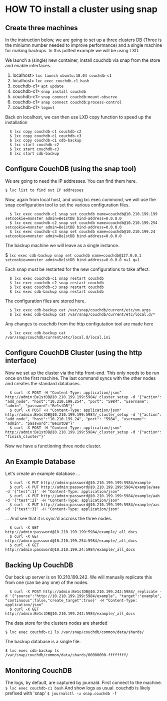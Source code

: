 # HOW TO install a cluster using snap

## Create three machines

In the instruction below, we are going to set up a three clusters DB (Three is the miniumn number needed to improve performance) and a single machine for making backups. In this potted example we will be using LXD.

We launch a (single) new container, install couchdb via snap from the store and enable interfaces.

  1. localhost> `lxc launch ubuntu:18.04 couchdb-c1`
  1. localhost> `lxc exec couchdb-c1 bash`
  1. couchdb-c1> `apt update`
  1. couchdb-c1> `snap install couchdb`
  1. couchdb-c1> `snap connect couchdb:mount-observe`
  1. couchdb-c1> `snap connect couchdb:process-control`
  1. couchdb-c1> `logout`

Back on localhost, we can then use LXD copy function to speed up the installation
```
  $ lxc copy couchdb-c1 couchdb-c2
  $ lxc copy couchdb-c1 couchdb-c3
  $ lxc copy couchdb-c1 cdb-backup
  $ lxc start couchdb-c2
  $ lxc start couchdb-c3
  $ lxc start cdb-backup
```
## Configure CouchDB (using the snap tool)

We are going to need the IP addresses. You can find them here.

  `$ lxc list to find out IP addresses`

Now, again from local host, and using lxc exec commond, we will use the snap configuration tool to set the various configuration files.
```
  $ lxc exec couchdb-c1 snap set couchdb name=couchdb@10.210.199.199 setcookie=monster admin=Be1stDB bind-address=0.0.0.0
  $ lxc exec couchdb-c2 snap set couchdb name=couchdb@10.210.199.254 setcookie=monster admin=Be1stDB bind-address=0.0.0.0
  $ lxc exec couchdb-c3 snap set couchdb name=couchdb@10.210.199.24 setcookie=monster admin=Be1stDB bind-address=0.0.0.0 
```
The backup machine we will leave as a single instance. 

  $ `lxc exec cdb-backup snap set couchdb name=couchdb@127.0.0.1 setcookie=monster admin=Be1stDB bind-address=0.0.0.0 n=1 q=1`

Each snap must be restarted for the new configurations to take affect. 
```
  $ lxc exec couchdb-c1 snap restart couchdb
  $ lxc exec couchdb-c2 snap restart couchdb
  $ lxc exec couchdb-c3 snap restart couchdb
  $ lxc exec cdb-backup snap restart couchdb
```
The configuration files are stored here.
```
  $ lxc exec cdb-backup cat /var/snap/couchdb/current/etc/vm.args
  $ lxc exec cdb-backup cat /var/snap/couchdb/current/etc/local.d/*
```
Any changes to couchdb from the http configutation tool are made here
```
  $ lxc exec cdb-backup cat /var/snap/couchdb/current/etc/local.d/local.ini
```
## Configure CouchDB Cluster (using the http interface)

Now we set up the cluster via the http front-end. This only needs to be run once on the first machine. The last command syncs with the other nodes and creates the standard databases.
```
  $ curl -X POST -H "Content-Type: application/json" http://admin:Be1stDB@10.210.199.199:5984/_cluster_setup -d '{"action": "add_node", "host":"10.210.199.254", "port": "5984", "username": "admin", "password":"Be1stDB"}'
  $ curl -X POST -H "Content-Type: application/json" http://admin:Be1stDB@10.210.199.199:5984/_cluster_setup -d '{"action": "add_node", "host":"10.210.199.24", "port": "5984", "username": "admin", "password":"Be1stDB"}'
  $ curl -X POST -H "Content-Type: application/json" http://admin:Be1stDB@10.210.199.199:5984/_cluster_setup -d '{"action": "finish_cluster"}'
```
Now we have a functioning three node cluster. 

## An Example Database

Let's create an example database ...
```
  $ curl -X PUT http://admin:password@10.210.199.199:5984/example
  $ curl -X PUT http://admin:password@10.210.199.199:5984/example/aaa -d '{"test":1}' -H "Content-Type: application/json"
  $ curl -X PUT http://admin:password@10.210.199.199:5984/example/aab -d '{"test":2}' -H "Content-Type: application/json"
  $ curl -X PUT http://admin:password@10.210.199.199:5984/example/aac -d '{"test":3}' -H "Content-Type: application/json"
```
... And see that it is sync'd accross the three nodes.
```
  $ curl -X GET http://admin:password@10.210.199.199:5984/example/_all_docs
  $ curl -X GET http://admin:password@10.210.199.254:5984/example/_all_docs
  $ curl -X GET http://admin:password@10.210.199.24:5984/example/_all_docs
```
## Backing Up CouchDB

Our back up server is on 10.210.199.242. We will manually replicate this from one (can be any one) of the nodes.
```
  $ curl -X POST http://admin:Be1stDB@10.210.199.242:5984/_replicate -d '{"source":"http://10.210.199.199:5984/example", "target":"example", "continuous":false,"create_target":true}' -H "Content-Type: application/json"
  $ curl -X GET http://admin:Be1stDB@10.210.199.242:5984/example/_all_docs
```
The data store for the clusters nodes are sharded 

  `$ lxc exec couchdb-c1 ls /var/snap/couchdb/common/data/shards/`

The backup database is a single file.

  `$ lxc exec cdb-backup ls /var/snap/couchdb/common/data/shards/00000000-ffffffff/`

## Monitoring CouchDB 

The logs, by default, are captured by journald. First connect to the machine.
  `$ lxc exec couchdb-c1 bash`
And show logs as usual. couchdb is likely prefixed with 'snap'
  `$ journalctl -u snap.couchdb -f`





